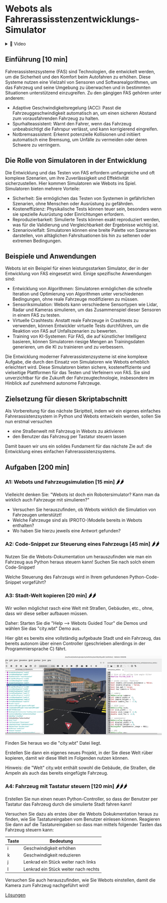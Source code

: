 # Webots als Fahrerassisstenzentwicklungs-Simulator

<details>
<summary>
🎦 Video
</summary>
<iframe width="560" height="315" src="https://www.youtube.com/embed/Z9HA6Cxi9CM?si=vaNogqg2PYxuHeln" title="YouTube video player" frameborder="0" allow="accelerometer; autoplay; clipboard-write; encrypted-media; gyroscope; picture-in-picture; web-share" allowfullscreen></iframe>
</details>


## Einführung [10 min]

Fahrerassistenzsysteme (FAS) sind Technologien, die entwickelt werden, um die Sicherheit und den Komfort beim Autofahren zu erhöhen. Diese Systeme nutzen eine Vielzahl von Sensoren und Softwarealgorithmen, um das Fahrzeug und seine Umgebung zu überwachen und in bestimmten Situationen unterstützend einzugreifen. Zu den gängigen FAS gehören unter anderem:

- Adaptive Geschwindigkeitsregelung (ACC): Passt die Fahrzeuggeschwindigkeit automatisch an, um einen sicheren Abstand zum vorausfahrenden Fahrzeug zu halten.
- Spurhalteassistent: Warnt den Fahrer, wenn das Fahrzeug unbeabsichtigt die Fahrspur verlässt, und kann korrigierend eingreifen.
- Notbremsassistent: Erkennt potenzielle Kollisionen und initiiert automatisch eine Bremsung, um Unfälle zu vermeiden oder deren Schwere zu verringern.

## Die Rolle von Simulatoren in der Entwicklung

Die Entwicklung und das Testen von FAS erfordern umfangreiche und oft komplexe Szenarien, um ihre Zuverlässigkeit und Effektivität sicherzustellen. Hier kommen Simulatoren wie Webots ins Spiel. Simulatoren bieten mehrere Vorteile:

- Sicherheit: Sie ermöglichen das Testen von Systemen in gefährlichen Szenarien, ohne Menschen oder Ausrüstung zu gefährden.
- Kosteneffizienz: Physikalische Tests können teuer sein, besonders wenn sie spezielle Ausrüstung oder Einrichtungen erfordern.
- Reproduzierbarkeit: Simulierte Tests können exakt reproduziert werden, was für die Validierung und Vergleichbarkeit der Ergebnisse wichtig ist.
- Szenariovielfalt: Simulatoren können eine breite Palette von Szenarien darstellen, von alltäglichen Fahrsituationen bis hin zu seltenen oder extremen Bedingungen.

## Beispiele und Anwendungen

Webots ist ein Beispiel für einen leistungsstarken Simulator, der in der Entwicklung von FAS eingesetzt wird. Einige spezifische Anwendungen sind:

- Entwicklung von Algorithmen: Simulatoren ermöglichen die schnelle Iteration und Optimierung von Algorithmen unter verschiedenen Bedingungen, ohne reale Fahrzeuge modifizieren zu müssen.
- Sensoriksimulation: Webots kann verschiedene Sensortypen wie Lidar, Radar und Kameras simulieren, um das Zusammenspiel dieser Sensoren in einem FAS zu testen.
- Virtuelle Crashtests: Anstatt reale Fahrzeuge in Crashtests zu verwenden, können Entwickler virtuelle Tests durchführen, um die Reaktion von FAS auf Unfallszenarien zu bewerten.
- Training von KI-Systemen: Für FAS, die auf künstlicher Intelligenz basieren, können Simulatoren riesige Mengen an Trainingsdaten generieren, um die KI zu trainieren und zu verbessern.

Die Entwicklung moderner Fahrerassistenzsysteme ist eine komplexe Aufgabe, die durch den Einsatz von Simulatoren wie Webots erheblich erleichtert wird. Diese Simulatoren bieten sichere, kosteneffiziente und vielseitige Plattformen für das Testen und Verfeinern von FAS. Sie sind unverzichtbar für die Zukunft der Fahrzeugtechnologie, insbesondere im Hinblick auf zunehmend autonome Fahrzeuge.

## Zielsetzung für diesen Skriptabschnitt

Als Vorbereitung für das nächste Skriptteil, indem wir ein eigenes einfaches Fahrerassistenzsystem in Python und Webots entwickeln werden, sollen Sie nun erstmal versuchen

- eine Straßenwelt mit Fahrzeug in Webots zu aktivieren
- den Benutzer das Fahrzeug per Tastatur steuern lassen

Damit bauen wir uns ein solides Fundament für das nächste Zie auf: die Entwicklung eines einfachen Fahrerassistenzsystems.

## Aufgaben [200 min]

### A1: Webots und Fahrzeugsimulation [15 min] 🌶️🌶

Vielleicht denken Sie: "Webots ist doch ein Robotersimulator? Kann man da wirklich auch Fahrzeuge mit simulieren?"

- Versuchen Sie herauszufinden, ob Webots wirklich die Simulation von Fahrzeugen unterstützt!
- Welche Fahrzeuge sind als (PROTO-)Modelle bereits in Webots enthalten?
- Wo haben Sie hierzu jeweils eine Antwort gefunden?

### A2: Code-Snippet zur Steuerung eines Fahrzeugs [45 min] 🌶️🌶️

Nutzen Sie die Webots-Dokumentation um herauszufinden wie man ein Fahrzeug aus Python heraus steuern kann! Suchen Sie nach solch einem Code-Snippet!

Welche Steuerung des Fahrzeugs wird in Ihrem gefundenen Python-Code-Snippet vorgeführt?

### A3: Stadt-Welt kopieren [20 min] 🌶️🌶️

Wir wollen möglichst rasch eine Welt mit Straßen, Gebäuden, etc., ohne, dass wir diese selber aufbauen müssen.

Daher: Starten Sie die "Help --> Webots Guided Tour" die Demos und wählen Sie das "city.wbt" Demo aus.

Hier gibt es bereits eine vollständig aufgebaute Stadt und ein Fahrzeug, das bereits autonom über einen Controller (geschrieben allerdings in der Programmiersprache C) fährt.

![Webots City Welt mit Fahrzeug](images/webots_city_mit_fahrzeug.png)

Finden Sie heraus wo die "city.wbt" Datei liegt.

Erstellen Sie dann ein eigenes neues Projekt, in der Sie diese Welt rüber kopieren, damit wir diese Welt im Folgenden nutzen können.

Hinweis: die "Welt" city.wbt enthält sowohl die Gebäude, die Straßen, die Ampeln als auch das bereits eingefügte Fahrzeug.

### A4: Fahrzeug mit Tastatur steuern [120 min] 🌶️🌶️🌶️

Erstellen Sie nun einen neuen Python-Controller, so dass der Benutzer per Tastatur das Fahrzeug durch die simulierte Stadt fahren kann!

Versuchen Sie dazu als erstes über die Webots Dokukmentation heraus zu finden, wie Sie Tastatureingaben vom Benutzer einlesen können. Reagieren Sie dann auf die Tastatureingaben so dass man mittels folgender Tasten das Fahrzeug steuern kann:

| Taste  | Bedeutung |
| ------ | --------- |
| i      | Geschwindigkeit erhöhen |
| k      | Geschwindigkeit reduzieren |
| j      | Lenkrad ein Stück weiter nach links |
| l      | Lenkrad ein Stück weiter nach rechts |

Versuchen Sie auch herauszufinden, wie Sie Webots einstellen, damit die Kamera zum Fahrzeug nachgeführt wird!

[Lösungen](webots_fahrzeug_steuern_aus_python_loesungen.md)
